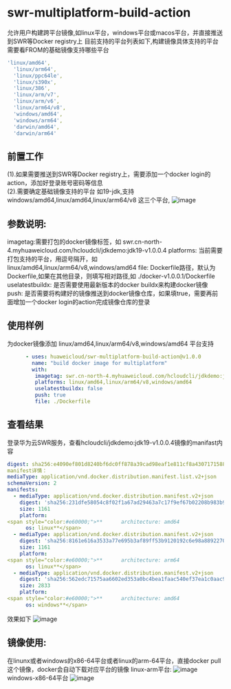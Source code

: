 # swr-multiplatform-build-action
允许用户构建跨平台镜像,如linux平台，windows平台或macos平台，并直接推送到SWR等Docker registry上
目前支持的平台列表如下,构建镜像具体支持的平台需要看FROM的基础镜像支持哪些平台
```yaml
'linux/amd64',
  'linux/arm64',
  'linux/ppc64le',
  'linux/s390x',
  'linux/386',
  'linux/arm/v7',
  'linux/arm/v6',
  'linux/arm64/v8',
  'windows/amd64',
  'windows/arm64',
  'darwin/amd64',
  'darwin/arm64'
```

## **前置工作**
(1).如果需要推送到SWR等Docker registry上，需要添加一个docker login的action，添加好登录账号密码等信息  
(2).需要确定基础镜像支持的平台
如19-jdk,支持windows/amd64,linux/amd64,linux/arm64/v8 这三个平台,
![image](/uploads/bafc1105-ead1-44ad-a921-a897f884eee3/1652086430654.jpeg '1652086430654.jpeg')

## **参数说明:**
imagetag:需要打包的docker镜像标签，如   swr.cn-north-4.myhuaweicloud.com/hcloudcli/jdkdemo:jdk19-v1.0.0.4
platforms: 当前需要打包支持的平台，用逗号隔开，如  linux/amd64,linux/arm64/v8,windows/amd64
file: Dockerfile路径，默认为Dockerfile,如果在其他目录，则填写相对路径,如 ./docker-v1.0.0.1/Dockerfile
uselatestbuildx: 是否需要使用最新版本的docker buildx来构建docker镜像
push: 是否需要将构建好的镜像推送到docker镜像仓库，如果填true，需要再前面增加一个docker login的action完成镜像仓库的登录

## **使用样例**
为docker镜像添加 linux/amd64,linux/arm64/v8,windows/amd64 平台支持
```yaml
      - uses: huaweicloud/swr-multiplatform-build-action@v1.0.0
        name: "build docker image for multiplatform"
        with:
         imagetag: swr.cn-north-4.myhuaweicloud.com/hcloudcli/jdkdemo:jdk19-v1.0.0.4
         platforms: linux/amd64,linux/arm64/v8,windows/amd64
         uselatestbuildx: false
         push: true
         file: ./Dockerfile
```
## **查看结果**
登录华为云SWR服务，查看hcloudcli/jdkdemo:jdk19-v1.0.0.4镜像的manifast内容
```yaml
digest: sha256:e4090ef801d8240bf6dc0ff878a39cad98eaf1e811cf8a4307171588065d291c
manifest详情：
mediaType: application/vnd.docker.distribution.manifest.list.v2+json
schemaVersion: 2
manifests:
  - mediaType: application/vnd.docker.distribution.manifest.v2+json
    digest: 'sha256:231dfe58054c8f02f1a67ad29463a7c17f9ef67b02208b983b9ff9c0eb9cc891'
    size: 1161
    platform:
<span style="color:#e60000;">**      architecture: amd64
      os: linux**</span>
  - mediaType: application/vnd.docker.distribution.manifest.v2+json
    digest: 'sha256:8161e616a3533a77e695b3af89ff53b9120192c6e98a8892270ada7ab325bcb7'
    size: 1161
    platform:
<span style="color:#e60000;">**      architecture: arm64
      os: linux**</span>
  - mediaType: application/vnd.docker.distribution.manifest.v2+json
    digest: 'sha256:562edc71575aa6602ed353a0bc4bea1faac540ef37ea1c0aac96b1bab337842f'
    size: 2833
    platform:
<span style="color:#e60000;">**      architecture: amd64
      os: windows**</span>
 ```
 效果如下
 ![image](/uploads/9193d1dc-962a-4dde-8404-02b9ac80e5a4/1652097017721.png '1652097017721.png')
 
 ## **镜像使用:**
 在linunx或者windows的x86-64平台或者linux的arm-64平台，直接docker pull这个镜像，docker会自动下载对应平台的镜像
 linux-arm平台:
 ![image](/uploads/dd81f2e0-b32e-4c52-a6cb-3d55ef453559/1652098293586.png '1652098293586.png')
 windows-x86-64平台 
 ![image](/uploads/a4d94dbc-da4d-4f92-9571-b2b9f34471b2/1652144351002.png '1652144351002.png')